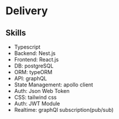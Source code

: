 # Delivery

## Skills

- Typescript
- Backend: Nest.js
- Frontend: React.js
- DB: postgreSQL
- ORM: typeORM
- API: graphQL
- State Management: apollo client
- Auth: Json Web Token
- CSS: tailwind css
- Auth: JWT Module
- Realtime: graphQl subscription(pub/sub)
